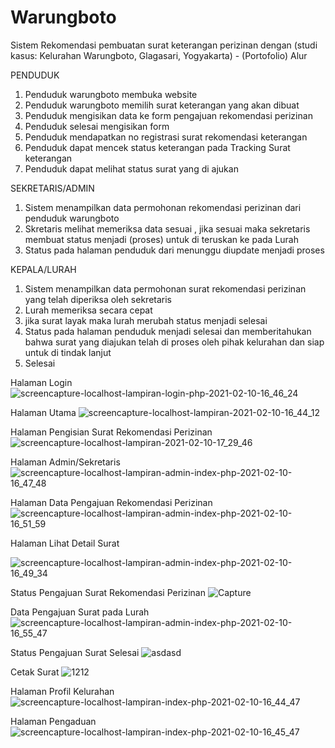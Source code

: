 # Warungboto
 Sistem Rekomendasi pembuatan surat keterangan perizinan dengan (studi kasus: Kelurahan Warungboto, Glagasari, Yogyakarta) - (Portofolio)
  Alur 
  
  PENDUDUK
  1. Penduduk warungboto membuka website
  2. Penduduk warungboto memilih surat keterangan yang akan dibuat
  3. Penduduk mengisikan data ke form pengajuan rekomendasi perizinan
  4. Penduduk selesai mengisikan form
  5. Penduduk mendapatkan no registrasi surat rekomendasi keterangan
  6. Penduduk dapat mencek status keterangan pada Tracking Surat keterangan
  7. Penduduk dapat melihat status surat yang di ajukan

 SEKRETARIS/ADMIN
 1. Sistem menampilkan data permohonan rekomendasi perizinan dari penduduk warungboto
 2. Skretaris melihat memeriksa data sesuai , jika sesuai maka sekretaris membuat status menjadi (proses) untuk di teruskan ke pada Lurah
 3. Status pada halaman penduduk dari menunggu diupdate menjadi proses
 
 KEPALA/LURAH
 1. Sistem menampilkan data permohonan surat rekomendasi perizinan yang telah diperiksa oleh sekretaris
 2. Lurah memeriksa secara cepat
 3. jika surat layak maka lurah merubah status menjadi selesai
 4. Status pada halaman penduduk menjadi selesai dan memberitahukan bahwa surat yang diajukan telah di proses oleh pihak kelurahan dan siap untuk di tindak lanjut
 5. Selesai
 


 Halaman Login
![screencapture-localhost-lampiran-login-php-2021-02-10-16_46_24](https://user-images.githubusercontent.com/33409476/107492910-8c32d800-6bbf-11eb-8f7e-d40550b56d1b.jpg)


Halaman Utama 
![screencapture-localhost-lampiran-2021-02-10-16_44_12](https://user-images.githubusercontent.com/33409476/107492622-4249f200-6bbf-11eb-8f2b-d124120c0d34.jpg)



Halaman Pengisian Surat Rekomendasi Perizinan
![screencapture-localhost-lampiran-2021-02-10-17_29_46](https://user-images.githubusercontent.com/33409476/107497860-a66fb480-6bc5-11eb-8042-dcafaa8b1842.jpg)



Halaman Admin/Sekretaris
![screencapture-localhost-lampiran-admin-index-php-2021-02-10-16_47_48](https://user-images.githubusercontent.com/33409476/107493061-c308ee00-6bbf-11eb-9033-75b9102db811.jpg)



Halaman Data Pengajuan Rekomendasi Perizinan
![screencapture-localhost-lampiran-admin-index-php-2021-02-10-16_51_59](https://user-images.githubusercontent.com/33409476/107493551-5510f680-6bc0-11eb-811c-13b5dc97a86f.jpg)

Halaman Lihat Detail Surat



![screencapture-localhost-lampiran-admin-index-php-2021-02-10-16_49_34](https://user-images.githubusercontent.com/33409476/107495377-96a2a100-6bc2-11eb-8b55-318f9461297c.jpg)


Status Pengajuan Surat Rekomendasi Perizinan
![Capture](https://user-images.githubusercontent.com/33409476/107498261-23029300-6bc6-11eb-9a37-abf986ea585e.JPG)





Data Pengajuan Surat pada Lurah
![screencapture-localhost-lampiran-admin-index-php-2021-02-10-16_55_47](https://user-images.githubusercontent.com/33409476/107495386-999d9180-6bc2-11eb-90d1-b411625f5ba6.jpg)





Status Pengajuan Surat Selesai
![asdasd](https://user-images.githubusercontent.com/33409476/107495325-87bbee80-6bc2-11eb-8fac-73841d86ee5a.JPG)





Cetak Surat
![1212](https://user-images.githubusercontent.com/33409476/107495315-85f22b00-6bc2-11eb-8bb3-08ad14c58621.JPG)


Halaman Profil Kelurahan
![screencapture-localhost-lampiran-index-php-2021-02-10-16_44_47](https://user-images.githubusercontent.com/33409476/107492687-52fa6800-6bbf-11eb-88a8-ebb0095d40df.jpg)



Halaman Pengaduan
![screencapture-localhost-lampiran-index-php-2021-02-10-16_45_47](https://user-images.githubusercontent.com/33409476/107492826-732a2700-6bbf-11eb-94f0-e4b6ae7d5ea0.jpg)




